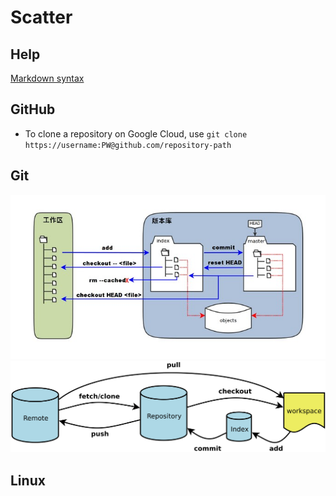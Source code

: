 # Scatter
## Help
<!---
Markdown syntax: https://www.markdownguide.org/basic-syntax/
-->
[Markdown syntax](https://www.markdownguide.org/basic-syntax/ "Title")
## GitHub
* To clone a repository on Google Cloud, use `git clone https://username:PW@github.com/repository-path`
<!---
to insert image
<div style="text-align:center"><img src="https://github.com/rfmeng/Scatter/blob/main/Image/GitHub/1.jpg?raw=true" /></div> <br>
![Image of 1](https://github.com/rfmeng/Scatter/blob/main/Image/GitHub/1.jpg?raw=true)
<img src="https://github.com/rfmeng/Scatter/blob/main/Image/GitHub/2.png?raw=true" width=700>
-->

## Git

<p align="center">
  <img src="https://github.com/rfmeng/Scatter/blob/main/Image/GitHub/1.jpg?raw=true" />
  <img src="https://github.com/rfmeng/Scatter/blob/main/Image/GitHub/2.png?raw=true" width=700/>
</p>


## Linux
